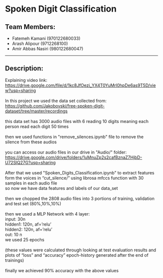 # Spoken Digit Classification

## Team Members:
- Fatemeh Kamani (970122680033)
- Arash Alipour (9712268100)
- Amir Abbas Nasiri (980122680047)
------------

## Description:


Explaining video link:</br>
https://drive.google.com/file/d/1kc8JfOezi_YX4T0YuMrl0hpDe6as9T5D/view?usp=sharing</br>
</br>
In this project we used the data set collected from:</br>
https://github.com/Jakobovski/free-spoken-digit-dataset/tree/master/recordings</br>
</br>
this data set has 3000 audio files with 6 reading 10 digits meaning each person read each digit 50 times</br>
</br>
then we used functions in "remove_silences.ipynb" file to remove the silence from these audios</br>
</br>
you can access our audio files in our drive in "Audio/" folder:</br>
https://drive.google.com/drive/folders/1uMnuZp2s2cafBznaZ7HjbD-U72SlQ27G?usp=sharing</br>
</br>
After that we used "Spoken_Digits_Classification.ipynb" to extract features form the voices in “cut_silence/” using librosa mfccs function with 30 samples in each audio file</br>
so now we have data features and labels of our data_set</br>
</br>
then we chopped the 2808 audio files into 3 portions of training, validation and test set (80%,10%,10%)</br>
</br>
then we used a MLP Network with 4 layer: </br>
input: 30n</br>
hidden1: 120n, af=’relu’</br>
hidden2: 120n, af=’relu’</br>
out: 10 n</br>
we used 25 epochs</br>
</br>
(these values were calculated through looking at test evaluation results and plots of “loss” and “accuracy” epoch-history generated after the end of trainings)</br>
</br>
finally we achieved 90% accuracy with the above values</br>
